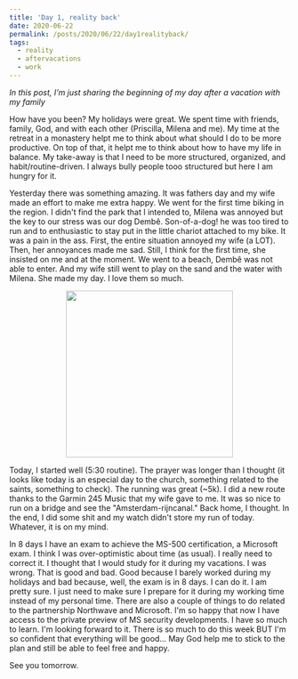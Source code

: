 ```yaml
---
title: 'Day 1, reality back'
date: 2020-06-22
permalink: /posts/2020/06/22/day1realityback/
tags:
  - reality
  - aftervacations
  - work
---
```

*In this post, I’m just sharing the beginning of my day after a vacation with my family*
 
How have you been? My holidays were great. We spent time with friends, family, God, and with each other (Priscilla, Milena and me). My time at the retreat in a monastery helpt me to think about what should I do to be more productive. On top of that, it helpt me to think about how to have my life in balance. My take-away is that I need to be more structured, organized, and habit/routine-driven. I always bully people tooo structured but here I am hungry for it. 

Yesterday there was something amazing. It was fathers day and my wife made an effort to make me extra happy. We went for the first time biking in the region. I didn't find the park that I intended to, Milena was annoyed but the key to our stress was our dog Dembê. Son-of-a-dog! he was too tired to run and to enthusiastic to stay put in the little chariot attached to my bike. It was a pain in the ass. First, the entire situation annoyed my wife (a LOT). Then, her annoyances made me sad. Still, I think for the first time, she insisted on me and at the moment. We went to a beach, Dembê was not able to enter. And my wife still went to play on the sand and the water with Milena. She made my day. I love them so much. 

<div align='center'><img src="https://lh3.googleusercontent.com/pw/ACtC-3dOpBl3Xnb9kGJlIWRs-HbPobNplQBa8F023q2N1m2xONN12amgo7A_qddzNOLeyUdunXgGA7PKxZJ6my88PgB0-K1NpCu1zCBB802fw0bABd9oXhE18E0h5-As9u6Ko9nvnaEy2GpZARNQSuNLNSdHdQ=w800-h600-no?authuser=0" width="300"/> </div>

Today, I started well (5:30 routine). The prayer was longer than I thought (it looks like today is an especial day to the church, something related to the saints, something to check). The running was great (~5k). I did a new route thanks to the Garmin 245 Music that my wife gave to me. It was so nice to run on a bridge and see the "Amsterdam-rijncanal." Back home, I thought. In the end, I did some shit and my watch didn't store my run of today.  Whatever, it is on my mind.

In 8 days I have an exam to achieve the MS-500 certification, a Microsoft exam. I think I was over-optimistic about time (as usual). I really need to correct it. I thought that I would study for it during my vacations. I was wrong. That is good and bad. Good because I barely worked during my holidays and bad because, well, the exam is in 8 days. I can do it. I am pretty sure. I just need to make sure I prepare for it during my working time instead of my personal time. There are also a couple of things to do related to the partnership Northwave and Microsoft. I'm so happy that now I have access to the private preview of MS security developments. I have so much to learn. I'm looking forward to it. There is so much to do this week BUT I'm so confident that everything will be good... May God help me to stick to the plan and still be able to feel free and happy.

See you tomorrow.
